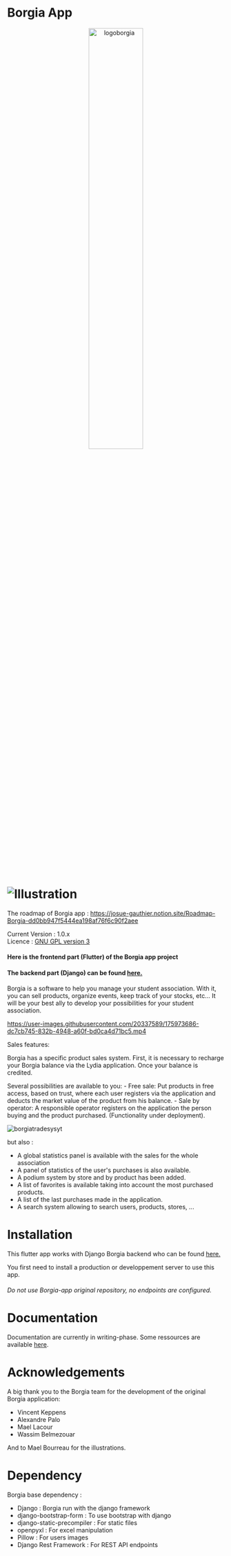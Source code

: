 # Borgia App

<p align="center" width="100%">
    <img src="https://user-images.githubusercontent.com/20337589/175979211-e7f35077-a3cc-4b78-8966-e3cbc05c1a4c.png" alt="logoborgia" width="50%"/>
</p>

# ![Illustration](https://user-images.githubusercontent.com/20337589/175976110-09a1718b-78cb-4316-ac4f-560b2d168a69.png)


The roadmap of Borgia app : https://josue-gauthier.notion.site/Roadmap-Borgia-dd0bb947f5444ea198af76f6c90f2aee

Current Version : 1.0.x   
Licence : [GNU GPL version 3](./license.txt)

#### Here is the frontend part (Flutter) of the Borgia app project 
#### The backend part (Django) can be found [here.](https://github.com/JosueGauthier/borgia-serv)


Borgia is a software to help you manage your student association. 
With it, you can sell products, organize events, keep track of your stocks, etc...
It will be your best ally to develop your possibilities for your student association.

https://user-images.githubusercontent.com/20337589/175973686-dc7cb745-832b-4948-a60f-bd0ca4d71bc5.mp4

Sales features: 

Borgia has a specific product sales system. 
First, it is necessary to recharge your Borgia balance via the Lydia application. Once your balance is credited. 

Several possibilities are available to you: 
    - Free sale: Put products in free access, based on trust, where each user registers via the application and deducts the market value of the product from his balance. 
    - Sale by operator: A responsible operator registers on the application the person buying and the product purchased. (Functionality under deployment). 

![borgiatradesysyt](https://user-images.githubusercontent.com/20337589/175981298-09230652-1a3d-4558-bda6-2598f3321de7.png)


but also : 

- A global statistics panel is available with the sales for the whole association
- A panel of statistics of the user's purchases is also available. 
- A podium system by store and by product has been added.
- A list of favorites is available taking into account the most purchased products.
- A list of the last purchases made in the application. 
- A search system allowing to search users, products, stores, ...


# Installation

This flutter app works with Django Borgia backend who can be found [here.](https://github.com/JosueGauthier/borgia-serv)

You first need to install a production or developpement server to use this app.

###### Do not use Borgia-app original repository, no endpoints are configured.


# Documentation

Documentation are currently in writing-phase. Some ressources are available
[here](https://github.com/borgia-app/Borgia-docs).


# Acknowledgements

A big thank you to the Borgia team for the development of the original Borgia application: 
- Vincent Keppens
- Alexandre Palo
- Mael Lacour
- Wassim Belmezouar

And to Mael Bourreau for the illustrations. 

# Dependency

Borgia base dependency :

-   Django : Borgia run with the django framework
-   django-bootstrap-form : To use bootstrap with django
-   django-static-precompiler : For static files
-   openpyxl : For excel manipulation
-   Pillow : For users images
-   Django Rest Framework : For REST API endpoints

